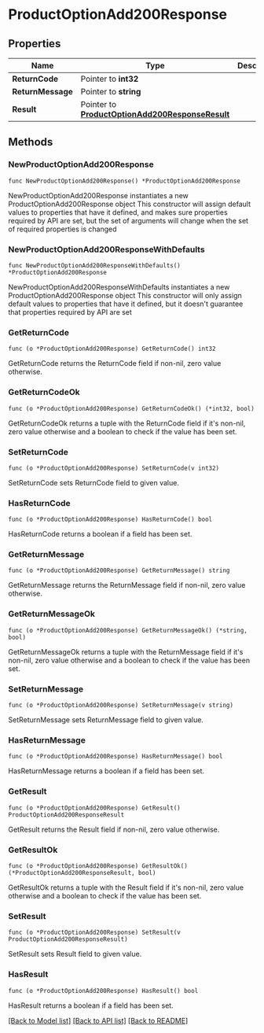 # ProductOptionAdd200Response

## Properties

Name | Type | Description | Notes
------------ | ------------- | ------------- | -------------
**ReturnCode** | Pointer to **int32** |  | [optional] 
**ReturnMessage** | Pointer to **string** |  | [optional] 
**Result** | Pointer to [**ProductOptionAdd200ResponseResult**](ProductOptionAdd200ResponseResult.md) |  | [optional] 

## Methods

### NewProductOptionAdd200Response

`func NewProductOptionAdd200Response() *ProductOptionAdd200Response`

NewProductOptionAdd200Response instantiates a new ProductOptionAdd200Response object
This constructor will assign default values to properties that have it defined,
and makes sure properties required by API are set, but the set of arguments
will change when the set of required properties is changed

### NewProductOptionAdd200ResponseWithDefaults

`func NewProductOptionAdd200ResponseWithDefaults() *ProductOptionAdd200Response`

NewProductOptionAdd200ResponseWithDefaults instantiates a new ProductOptionAdd200Response object
This constructor will only assign default values to properties that have it defined,
but it doesn't guarantee that properties required by API are set

### GetReturnCode

`func (o *ProductOptionAdd200Response) GetReturnCode() int32`

GetReturnCode returns the ReturnCode field if non-nil, zero value otherwise.

### GetReturnCodeOk

`func (o *ProductOptionAdd200Response) GetReturnCodeOk() (*int32, bool)`

GetReturnCodeOk returns a tuple with the ReturnCode field if it's non-nil, zero value otherwise
and a boolean to check if the value has been set.

### SetReturnCode

`func (o *ProductOptionAdd200Response) SetReturnCode(v int32)`

SetReturnCode sets ReturnCode field to given value.

### HasReturnCode

`func (o *ProductOptionAdd200Response) HasReturnCode() bool`

HasReturnCode returns a boolean if a field has been set.

### GetReturnMessage

`func (o *ProductOptionAdd200Response) GetReturnMessage() string`

GetReturnMessage returns the ReturnMessage field if non-nil, zero value otherwise.

### GetReturnMessageOk

`func (o *ProductOptionAdd200Response) GetReturnMessageOk() (*string, bool)`

GetReturnMessageOk returns a tuple with the ReturnMessage field if it's non-nil, zero value otherwise
and a boolean to check if the value has been set.

### SetReturnMessage

`func (o *ProductOptionAdd200Response) SetReturnMessage(v string)`

SetReturnMessage sets ReturnMessage field to given value.

### HasReturnMessage

`func (o *ProductOptionAdd200Response) HasReturnMessage() bool`

HasReturnMessage returns a boolean if a field has been set.

### GetResult

`func (o *ProductOptionAdd200Response) GetResult() ProductOptionAdd200ResponseResult`

GetResult returns the Result field if non-nil, zero value otherwise.

### GetResultOk

`func (o *ProductOptionAdd200Response) GetResultOk() (*ProductOptionAdd200ResponseResult, bool)`

GetResultOk returns a tuple with the Result field if it's non-nil, zero value otherwise
and a boolean to check if the value has been set.

### SetResult

`func (o *ProductOptionAdd200Response) SetResult(v ProductOptionAdd200ResponseResult)`

SetResult sets Result field to given value.

### HasResult

`func (o *ProductOptionAdd200Response) HasResult() bool`

HasResult returns a boolean if a field has been set.


[[Back to Model list]](../README.md#documentation-for-models) [[Back to API list]](../README.md#documentation-for-api-endpoints) [[Back to README]](../README.md)


